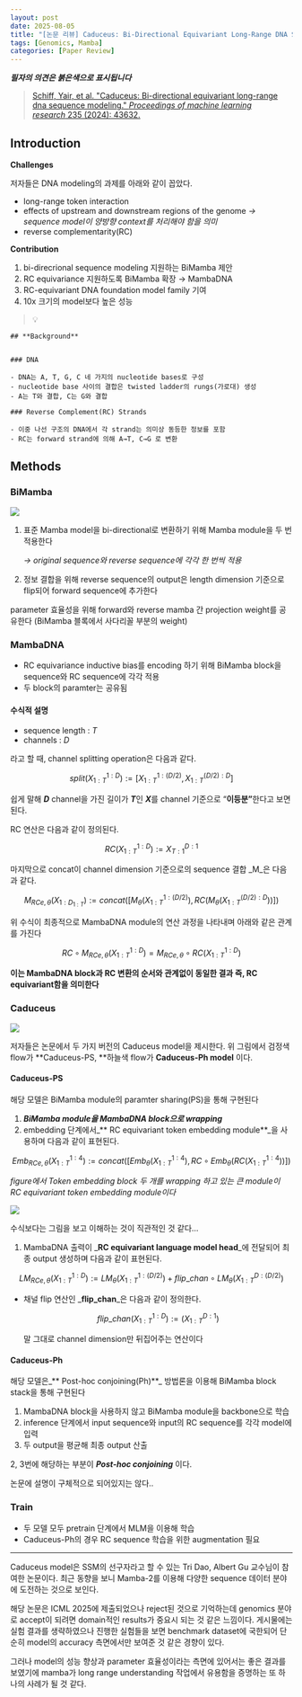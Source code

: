 ```yaml
---
layout: post
date: 2025-08-05
title: "[논문 리뷰] Caduceus: Bi-Directional Equivariant Long-Range DNA Sequence Modeling"
tags: [Genomics, Mamba]
categories: [Paper Review]
---
```


<span class="notion-red">_**필자의 의견은 붉은색으로 표시됩니다**_</span>


> [Schiff, Yair, et al. "Caduceus: Bi-directional equivariant long-range dna sequence modeling." ](https://pmc.ncbi.nlm.nih.gov/articles/PMC12189541/)[_Proceedings of machine learning research_](https://pmc.ncbi.nlm.nih.gov/articles/PMC12189541/)[ 235 (2024): 43632.](https://pmc.ncbi.nlm.nih.gov/articles/PMC12189541/)



## Introduction


**Challenges**


저자들은 DNA modeling의 과제를 아래와 같이 꼽았다.

- long-range token interaction
- effects of upstream and downstream regions of the genome 
_→ sequence model이 양방향 context를 처리해야 함을 의미_
- reverse complementarity(RC)

**Contribution**

1. bi-direcrional sequence modeling 지원하는 BiMamba 제안
1. RC equivariance 지원하도록 BiMamba 확장 → MambaDNA
1. RC-equivariant DNA foundation model family 기여
1. 10x 크기의 model보다 높은 성능

> 💡 


	## **Background**


	### DNA

	- DNA는 A, T, G, C 네 가지의 nucleotide bases로 구성
	- nucleotide base 사이의 결합은 twisted ladder의 rungs(가로대) 생성
	- A는 T와 결합, C는 G와 결합

	### Reverse Complement(RC) Strands

	- 이중 나선 구조의 DNA에서 각 strand는 의미상 동등한 정보를 포함
	- RC는 forward strand에 의해 A→T, C→G 로 변환


## Methods



### BiMamba


![](https://prod-files-secure.s3.us-west-2.amazonaws.com/542b861c-36a8-4051-84e5-8804b6728dba/2c247d59-7815-4980-99f0-8f0d21f445a7/image.png?X-Amz-Algorithm=AWS4-HMAC-SHA256&X-Amz-Content-Sha256=UNSIGNED-PAYLOAD&X-Amz-Credential=ASIAZI2LB466TL43XQRZ%2F20250822%2Fus-west-2%2Fs3%2Faws4_request&X-Amz-Date=20250822T210052Z&X-Amz-Expires=3600&X-Amz-Security-Token=IQoJb3JpZ2luX2VjEMT%2F%2F%2F%2F%2F%2F%2F%2F%2F%2FwEaCXVzLXdlc3QtMiJIMEYCIQCRcBa5ZTHuY2N%2BPbdZpWajqHZIOJIUMhXBaudPUoRUZQIhAM8W54lyUYgma398hWwHYAhc5Oer5a2efIgqFDPZKldTKv8DCB0QABoMNjM3NDIzMTgzODA1IgxsG0v2uHPs0fVHCXkq3AOS8juFiyennp9JapG6ZyHhwSTBEiS5oTT%2BrY%2BDbSQRO54AZd6yoHruNetAjH3mYnr2%2F3mlicTyh%2BKj1VunmSfBgME%2BfJ2KlGLESIeDhjdz%2F6v0szzQQzgbw8jA3rH6yzQ6MFom00TDwTprrba7lPMTGlEnh7qrfh%2F0SO2VmSmTyi9lccM1F7WahQpRXab6uGJI58w8gkQSePM3ZW9su9YHhZ2aTaUVD0zpL8I0Nj7mZOvUXxk1BQ9p4MCeXlrq2s65R7DqI0uD4nKCJxQeUqHS5QZMJhrBthKZU5%2FlE3QLplqERG9ar8fcEJhczrziQ0N%2BDqwF4WO4raVQpDjOnxOsa%2F3ZNPwvwm5HZHZVr9olZL%2FfMNLsF4B7lztwVkJldA%2B8chqlPFBkfOqcFwwmgXUOwjqTPXFW0EPxSH2oO%2BGDnPywz1ByMQuqj3QIS4wYXKi3g5PKjGLRV%2FqY%2FjEb%2FRIJ7628OGodRpJyWfzTsHqA8T1Jj5tJwSeOcHvTuq0ui9TNbPLBm423QMPHaA%2FXymQXEDHorsVMyfiLrylRsYC19XM7KmhJhB%2BtBPleA09V10nTbhum9Vi6MoY7afQd0hSubh7DQAJ%2FKlkw8JTe6wynD51zkW2q7SxQzCzmXzC5kKPFBjqkAfV7M%2B%2B2L%2B3kRT0XwOC1ZatCWPhFs%2FZBZn%2FmejqwKepJ6LKOb3pYAXKG5MGjbS%2BVjpQZK50b0vT6UGXYCYt09WXCtdD3UAKU7cIln5J8Rm4o%2FvjbzpKK9oRb%2FbUxPbcB2XanAc8OVERjjVVsCLqzfc9Fsw1Mk30nL2aVW6ESczdUo73LTd1jYEIRjsRC4ig%2B0kfeX2qWdgVmB2JMFz2kp%2FO%2B7CdD&X-Amz-Signature=2dcd873b948db8c6731a15fe185ddd9d9f5de644c864315d9ec92b212a06fbfb&X-Amz-SignedHeaders=host&x-amz-checksum-mode=ENABLED&x-id=GetObject)

1. 표준 Mamba model을 bi-directional로 변환하기 위해 Mamba module을 두 번 적용한다

	_→ original sequence와 reverse sequence에 각각 한 번씩 적용_

1. 정보 결합을 위해 reverse sequence의 output은 length dimension 기준으로 flip되어 forward sequence에 추가한다

parameter 효율성을 위해 forward와 reverse mamba 간 projection weight를 공유한다 (BiMamba 블록에서 사다리꼴 부분의 weight)



### MambaDNA

- RC equivariance inductive bias를 encoding 하기 위해 BiMamba block을 sequence와 RC sequence에 각각 적용
- 두 block의 paramter는 공유됨


#### 수식적 설명

- sequence length : _T_
- channels : _D_

라고 할 때,  channel splitting operation은 다음과 같다.


$$
split(X^{1:D}_{1:T}):=[X^{1:(D/2)}_{1:T},X^{(D/2):D}_{1:T}]
$$


<span class="notion-red">쉽게 말해 </span><span class="notion-red">_**D**_</span><span class="notion-red"> channel을 가진 길이가 </span><span class="notion-red">_**T**_</span><span class="notion-red">인 </span><span class="notion-red">_**X**_</span><span class="notion-red">를 channel 기준으로 “</span><span class="notion-red">**이등분”**</span><span class="notion-red">한다고 보면 된다.</span>


RC 연산은 다음과 같이 정의된다.


$$
RC(X^{1:D}_{1:T}):=X^{D:1}_{T:1}
$$


마지막으로 concat이 channel dimension 기준으로의 sequence 결합 _M_은 다음과 같다.


$$
M_{RCe,\theta}(X_{1:D_{1:T}}):=concat([M_{\theta}(X^{1:(D/2)}_{1:T}),RC(M_{\theta}(X^{(D/2):D}_{1:T}))])
$$


위 수식이 최종적으로 MambaDNA module의 연산 과정을 나타내며 아래와 같은 관계를 가진다


$$
RC\circ M_{RCe,\theta}(X^{1:D}_{1:T}) = M_{RCe,\theta} \circ RC(X^{1:D}_{1:T})
$$


**이는 MambaDNA block과 RC 변환의 순서와 관계없이 동일한 결과 즉, RC equivariant함을 의미한다**



### Caduceus


![](https://prod-files-secure.s3.us-west-2.amazonaws.com/542b861c-36a8-4051-84e5-8804b6728dba/f94a60d7-8145-473b-aef9-7c68d3ec604a/image.png?X-Amz-Algorithm=AWS4-HMAC-SHA256&X-Amz-Content-Sha256=UNSIGNED-PAYLOAD&X-Amz-Credential=ASIAZI2LB466TL43XQRZ%2F20250822%2Fus-west-2%2Fs3%2Faws4_request&X-Amz-Date=20250822T210052Z&X-Amz-Expires=3600&X-Amz-Security-Token=IQoJb3JpZ2luX2VjEMT%2F%2F%2F%2F%2F%2F%2F%2F%2F%2FwEaCXVzLXdlc3QtMiJIMEYCIQCRcBa5ZTHuY2N%2BPbdZpWajqHZIOJIUMhXBaudPUoRUZQIhAM8W54lyUYgma398hWwHYAhc5Oer5a2efIgqFDPZKldTKv8DCB0QABoMNjM3NDIzMTgzODA1IgxsG0v2uHPs0fVHCXkq3AOS8juFiyennp9JapG6ZyHhwSTBEiS5oTT%2BrY%2BDbSQRO54AZd6yoHruNetAjH3mYnr2%2F3mlicTyh%2BKj1VunmSfBgME%2BfJ2KlGLESIeDhjdz%2F6v0szzQQzgbw8jA3rH6yzQ6MFom00TDwTprrba7lPMTGlEnh7qrfh%2F0SO2VmSmTyi9lccM1F7WahQpRXab6uGJI58w8gkQSePM3ZW9su9YHhZ2aTaUVD0zpL8I0Nj7mZOvUXxk1BQ9p4MCeXlrq2s65R7DqI0uD4nKCJxQeUqHS5QZMJhrBthKZU5%2FlE3QLplqERG9ar8fcEJhczrziQ0N%2BDqwF4WO4raVQpDjOnxOsa%2F3ZNPwvwm5HZHZVr9olZL%2FfMNLsF4B7lztwVkJldA%2B8chqlPFBkfOqcFwwmgXUOwjqTPXFW0EPxSH2oO%2BGDnPywz1ByMQuqj3QIS4wYXKi3g5PKjGLRV%2FqY%2FjEb%2FRIJ7628OGodRpJyWfzTsHqA8T1Jj5tJwSeOcHvTuq0ui9TNbPLBm423QMPHaA%2FXymQXEDHorsVMyfiLrylRsYC19XM7KmhJhB%2BtBPleA09V10nTbhum9Vi6MoY7afQd0hSubh7DQAJ%2FKlkw8JTe6wynD51zkW2q7SxQzCzmXzC5kKPFBjqkAfV7M%2B%2B2L%2B3kRT0XwOC1ZatCWPhFs%2FZBZn%2FmejqwKepJ6LKOb3pYAXKG5MGjbS%2BVjpQZK50b0vT6UGXYCYt09WXCtdD3UAKU7cIln5J8Rm4o%2FvjbzpKK9oRb%2FbUxPbcB2XanAc8OVERjjVVsCLqzfc9Fsw1Mk30nL2aVW6ESczdUo73LTd1jYEIRjsRC4ig%2B0kfeX2qWdgVmB2JMFz2kp%2FO%2B7CdD&X-Amz-Signature=f295259561209b45ba6b929c0fc729d9a2bd15f74baf7868112ee08b8fce4e2a&X-Amz-SignedHeaders=host&x-amz-checksum-mode=ENABLED&x-id=GetObject)


저자들은 논문에서 두 가지 버전의 Caduceus model을 제시한다. 위 그림에서 검정색 flow가 **Caduceus-PS, **하늘색 flow가 **Caduceus-Ph model** 이다.



#### Caduceus-PS


해당 모델은 BiMamba module의 paramter sharing(PS)을 통해 구현된다

1. _**BiMamba module을 MambaDNA block으로 wrapping**_
1. embedding 단계에서_** RC equivariant token embedding module**_을 사용하며 다음과 같이 표현된다.

$$
Emb_{RCe,\theta}(X^{1:4}_{1:T}):=concat([Emb_{\theta}(X^{1:4}_{1:T}),RC \circ Emb_{\theta}(RC(X^{1:4}_{1:T}))])
$$


_figure에서 Token embedding block 두 개를 wrapping 하고 있는 큰 module이 RC equivariant token embedding module이다_


![](https://prod-files-secure.s3.us-west-2.amazonaws.com/542b861c-36a8-4051-84e5-8804b6728dba/b175e4da-71eb-4e91-8c23-a06dabe673c9/image.png?X-Amz-Algorithm=AWS4-HMAC-SHA256&X-Amz-Content-Sha256=UNSIGNED-PAYLOAD&X-Amz-Credential=ASIAZI2LB466TL43XQRZ%2F20250822%2Fus-west-2%2Fs3%2Faws4_request&X-Amz-Date=20250822T210052Z&X-Amz-Expires=3600&X-Amz-Security-Token=IQoJb3JpZ2luX2VjEMT%2F%2F%2F%2F%2F%2F%2F%2F%2F%2FwEaCXVzLXdlc3QtMiJIMEYCIQCRcBa5ZTHuY2N%2BPbdZpWajqHZIOJIUMhXBaudPUoRUZQIhAM8W54lyUYgma398hWwHYAhc5Oer5a2efIgqFDPZKldTKv8DCB0QABoMNjM3NDIzMTgzODA1IgxsG0v2uHPs0fVHCXkq3AOS8juFiyennp9JapG6ZyHhwSTBEiS5oTT%2BrY%2BDbSQRO54AZd6yoHruNetAjH3mYnr2%2F3mlicTyh%2BKj1VunmSfBgME%2BfJ2KlGLESIeDhjdz%2F6v0szzQQzgbw8jA3rH6yzQ6MFom00TDwTprrba7lPMTGlEnh7qrfh%2F0SO2VmSmTyi9lccM1F7WahQpRXab6uGJI58w8gkQSePM3ZW9su9YHhZ2aTaUVD0zpL8I0Nj7mZOvUXxk1BQ9p4MCeXlrq2s65R7DqI0uD4nKCJxQeUqHS5QZMJhrBthKZU5%2FlE3QLplqERG9ar8fcEJhczrziQ0N%2BDqwF4WO4raVQpDjOnxOsa%2F3ZNPwvwm5HZHZVr9olZL%2FfMNLsF4B7lztwVkJldA%2B8chqlPFBkfOqcFwwmgXUOwjqTPXFW0EPxSH2oO%2BGDnPywz1ByMQuqj3QIS4wYXKi3g5PKjGLRV%2FqY%2FjEb%2FRIJ7628OGodRpJyWfzTsHqA8T1Jj5tJwSeOcHvTuq0ui9TNbPLBm423QMPHaA%2FXymQXEDHorsVMyfiLrylRsYC19XM7KmhJhB%2BtBPleA09V10nTbhum9Vi6MoY7afQd0hSubh7DQAJ%2FKlkw8JTe6wynD51zkW2q7SxQzCzmXzC5kKPFBjqkAfV7M%2B%2B2L%2B3kRT0XwOC1ZatCWPhFs%2FZBZn%2FmejqwKepJ6LKOb3pYAXKG5MGjbS%2BVjpQZK50b0vT6UGXYCYt09WXCtdD3UAKU7cIln5J8Rm4o%2FvjbzpKK9oRb%2FbUxPbcB2XanAc8OVERjjVVsCLqzfc9Fsw1Mk30nL2aVW6ESczdUo73LTd1jYEIRjsRC4ig%2B0kfeX2qWdgVmB2JMFz2kp%2FO%2B7CdD&X-Amz-Signature=5e65b1073dd6e5b259671a3761816247a3540495703220543e6a024764e654f9&X-Amz-SignedHeaders=host&x-amz-checksum-mode=ENABLED&x-id=GetObject)


<span class="notion-red">수식보다는 그림을 보고 이해하는 것이 직관적인 것 같다…</span>

1. MambaDNA 출력이 _**RC equivariant language model head**_에 전달되어 최종 output 생성하며 다음과 같이 표현된다.

$$
LM_{RCe,\theta}(X^{1:D}_{1:T}):= LM_{\theta}(X^{1:(D/2)}_{1:T})+flip\_chan\circ LM_{\theta}(X^{D:(D/2)}_{1:T})
$$

- 채널 flip 연산인 _**flip\_chan**_은 다음과 같이 정의한다.

	$$
	flip\_chan(X^{1:D}_{1:T}):=(X^{D:1}_{1:T})
	$$


	말 그대로 channel dimension만 뒤집어주는 연산이다



#### Caduceus-Ph


해당 모델은_** Post-hoc conjoining(Ph)**_ 방법론을 이용해 BiMamba block stack을 통해 구현된다

1. MambaDNA block을 사용하지 않고 BiMamba module을 backbone으로 학습
1. inference 단계에서 input sequence와 input의 RC sequence를 각각 model에 입력
1. 두 output을 평균해 최종 output 산출

2, 3번에 해당하는 부분이 _**Post-hoc conjoining**_ 이다.


<span class="notion-red">논문에 설명이 구체적으로 되어있지는 않다..</span>



### Train

- 두 모델 모두 pretrain 단계에서 MLM을 이용해 학습
- Caduceus-Ph의 경우 RC sequence 학습을 위한 augmentation 필요

---


<span class="notion-red">Caduceus model은 SSM의 선구자라고 할 수 있는 Tri Dao, Albert Gu 교수님이 참여한 논문이다. 최근 동향을 보니 Mamba-2를 이용해 다양한 sequence 데이터 분야에 도전하는 것으로 보인다.</span>


<span class="notion-red">해당 논문은 ICML 2025에 제출되었으나 reject된 것으로 기억하는데 genomics 분야로 accept이 되려면 domain적인 results가 중요시 되는 것 같은 느낌이다. 게시물에는 실험 결과를 생략하였으나 진행한 실험들을 보면 benchmark dataset에 국한되어 단순히 model의 accuracy 측면에서만 보여준 것 같은 경향이 있다.</span>


<span class="notion-red">그러나 model의 성능 향상과 parameter 효율성이라는 측면에 있어서는 좋은 결과를 보였기에 mamba가 long range understanding 작업에서 유용함을 증명하는 또 하나의 사례가 될 것 같다.</span>

